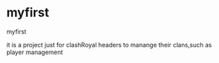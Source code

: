 # myfirst
myfirst

it is a project just for clashRoyal headers to manange their clans,such as player management
